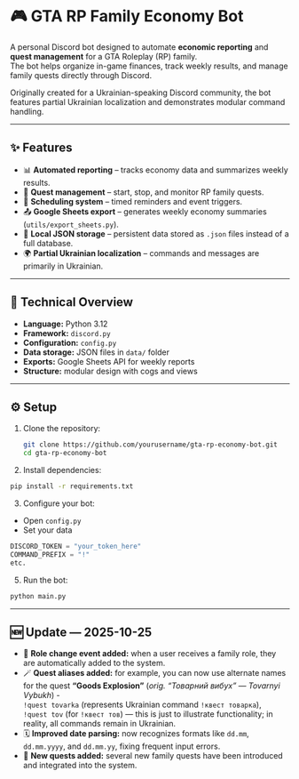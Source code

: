 # 🎮 GTA RP Family Economy Bot

A personal Discord bot designed to automate **economic reporting** and **quest management** for a GTA Roleplay (RP) family.  
The bot helps organize in-game finances, track weekly results, and manage family quests directly through Discord.

Originally created for a Ukrainian-speaking Discord community, the bot features partial Ukrainian localization and demonstrates modular command handling.

---

## ✨ Features
- 📊 **Automated reporting** – tracks economy data and summarizes weekly results.  
- 🧩 **Quest management** – start, stop, and monitor RP family quests.  
- 📅 **Scheduling system** – timed reminders and event triggers.  
- 📤 **Google Sheets export** – generates weekly economy summaries (`utils/export_sheets.py`).  
- 💾 **Local JSON storage** – persistent data stored as `.json` files instead of a full database.  
- 🌍 **Partial Ukrainian localization** – commands and messages are primarily in Ukrainian.

---

## 🧠 Technical Overview
- **Language:** Python 3.12  
- **Framework:** `discord.py`  
- **Configuration:** `config.py`  
- **Data storage:** JSON files in `data/` folder  
- **Exports:** Google Sheets API for weekly reports  
- **Structure:** modular design with cogs and views

---

## ⚙️ Setup

1. Clone the repository:
   ```bash
   git clone https://github.com/yourusername/gta-rp-economy-bot.git
   cd gta-rp-economy-bot
   ```
2. Install dependencies:
  ```bash
  pip install -r requirements.txt
  ```
3. Configure your bot:
  - Open `config.py`
  - Set your data
  ```python
  DISCORD_TOKEN = "your_token_here"
  COMMAND_PREFIX = "!"
  etc.
  ```
5. Run the bot:
  ```bash
python main.py
```

---

## 🆕 Update — 2025-10-25
- 🧾 **Role change event added:** when a user receives a family role, they are automatically added to the system.
- 🪄 **Quest aliases added:** for example, you can now use alternate names for the quest **“Goods Explosion”** (_orig. “Товарний вибух” — Tovarnyi Vybukh_) - <br>
  `!quest tovarka` (represents Ukrainian command `!квест товарка`),<br>
  `!quest tov` (for `!квест тов`) — this is just to illustrate functionality; in reality, all commands remain in Ukrainian.
- 🗓️ **Improved date parsing:** now recognizes formats like `dd.mm`, `dd.mm.yyyy`, and `dd.mm.yy`, fixing frequent input errors.
- 🧩 **New quests added:** several new family quests have been introduced and integrated into the system.
